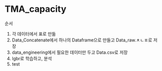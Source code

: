 # TMA_capacity

순서
1. 각 데이터에서 표로 만듦
2. Data_Concatenate에서 하나의 Dataframe으로 만들고 Data_raw.ㅊㄴㅍ로 저장
3. data_engineering에서 필요한 데이터만 두고 Data.csv로 저장
4. lgbr로 학습하고, 분석
5. test
